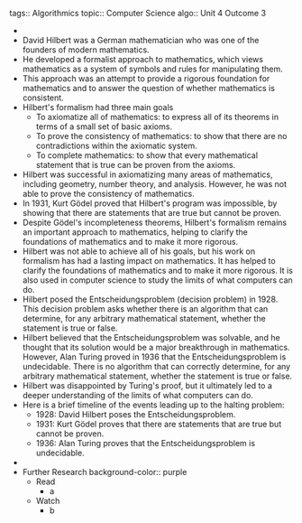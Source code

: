 tags:: Algorithmics
topic:: Computer Science
algo:: Unit 4 Outcome 3

-
- David Hilbert was a German mathematician who was one of the founders of modern mathematics.
- He developed a formalist approach to mathematics, which views mathematics as a system of symbols and rules for manipulating them.
- This approach was an attempt to provide a rigorous foundation for mathematics and to answer the question of whether mathematics is consistent.
- Hilbert's formalism had three main goals
	- To axiomatize all of mathematics: to express all of its theorems in terms of a small set of basic axioms.
	- To prove the consistency of mathematics: to show that there are no contradictions within the axiomatic system.
	- To complete mathematics: to show that every mathematical statement that is true can be proven from the axioms.
- Hilbert was successful in axiomatizing many areas of mathematics, including geometry, number theory, and analysis. However, he was not able to prove the consistency of mathematics.
- In 1931, Kurt Gödel proved that Hilbert's program was impossible, by showing that there are statements that are true but cannot be proven.
- Despite Gödel's incompleteness theorems, Hilbert's formalism remains an important approach to mathematics, helping to clarify the foundations of mathematics and to make it more rigorous.
- Hilbert was not able to achieve all of his goals, but his work on formalism has had a lasting impact on mathematics. It has helped to clarify the foundations of mathematics and to make it more rigorous. It is also used in computer science to study the limits of what computers can do.
- Hilbert posed the Entscheidungsproblem (decision problem) in 1928. This decision problem asks whether there is an algorithm that can determine, for any arbitrary mathematical statement, whether the statement is true or false.
- Hilbert believed that the Entscheidungsproblem was solvable, and he thought that its solution would be a major breakthrough in mathematics. However, Alan Turing proved in 1936 that the Entscheidungsproblem is undecidable. There is no algorithm that can correctly determine, for any arbitrary mathematical statement, whether the statement is true or false.
- Hilbert was disappointed by Turing's proof, but it ultimately led to a deeper understanding of the limits of what computers can do.
- Here is a brief timeline of the events leading up to the halting problem:
	- 1928: David Hilbert poses the Entscheidungsproblem.
	- 1931: Kurt Gödel proves that there are statements that are true but cannot be proven.
	- 1936: Alan Turing proves that the Entscheidungsproblem is undecidable.
-
- Further Research
  background-color:: purple
	- Read
		- a
	- Watch
		- b